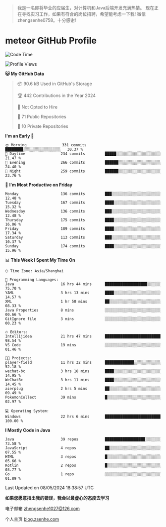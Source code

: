 > 我是一名即将毕业的应届生，对计算机和Java后端开发充满热情。
> 现在正在寻找实习工作，如果有符合的岗位招聘，希望能考虑一下我!
> 微信 zhengsenhe0758。十分感谢!

# meteor  GitHub Profile 

<!--START_SECTION:waka-->
![Code Time](http://img.shields.io/badge/Code%20Time-29%20hrs%2050%20mins-blue)

![Profile Views](http://img.shields.io/badge/Profile%20Views-87-blue)

**🐱 My GitHub Data** 

> 📦 90.6 kB Used in GitHub's Storage 
 > 
> 🏆 442 Contributions in the Year 2024
 > 
> 🚫 Not Opted to Hire
 > 
> 📜 71 Public Repositories 
 > 
> 🔑 10 Private Repositories 
 > 
**I'm an Early 🐤** 

```text
🌞 Morning                331 commits         ████████░░░░░░░░░░░░░░░░░   30.37 % 
🌆 Daytime                234 commits         █████░░░░░░░░░░░░░░░░░░░░   21.47 % 
🌃 Evening                266 commits         ██████░░░░░░░░░░░░░░░░░░░   24.40 % 
🌙 Night                  259 commits         ██████░░░░░░░░░░░░░░░░░░░   23.76 % 
```
📅 **I'm Most Productive on Friday** 

```text
Monday                   136 commits         ███░░░░░░░░░░░░░░░░░░░░░░   12.48 % 
Tuesday                  167 commits         ████░░░░░░░░░░░░░░░░░░░░░   15.32 % 
Wednesday                136 commits         ███░░░░░░░░░░░░░░░░░░░░░░   12.48 % 
Thursday                 175 commits         ████░░░░░░░░░░░░░░░░░░░░░   16.06 % 
Friday                   189 commits         ████░░░░░░░░░░░░░░░░░░░░░   17.34 % 
Saturday                 113 commits         ███░░░░░░░░░░░░░░░░░░░░░░   10.37 % 
Sunday                   174 commits         ████░░░░░░░░░░░░░░░░░░░░░   15.96 % 
```


📊 **This Week I Spent My Time On** 

```text
🕑︎ Time Zone: Asia/Shanghai

💬 Programming Languages: 
Java                     16 hrs 44 mins      ███████████████████░░░░░░   75.70 % 
YAML                     3 hrs 13 mins       ████░░░░░░░░░░░░░░░░░░░░░   14.57 % 
XML                      1 hr 50 mins        ██░░░░░░░░░░░░░░░░░░░░░░░   08.33 % 
Java Properties          8 mins              ░░░░░░░░░░░░░░░░░░░░░░░░░   00.66 % 
GitIgnore file           3 mins              ░░░░░░░░░░░░░░░░░░░░░░░░░   00.23 % 

🔥 Editors: 
Intellijidea             21 hrs 47 mins      █████████████████████████   98.54 % 
VS Code                  19 mins             ░░░░░░░░░░░░░░░░░░░░░░░░░   01.46 % 

🐱‍💻 Projects: 
player-field             11 hrs 32 mins      █████████████░░░░░░░░░░░░   52.18 % 
wechat-bc                3 hrs 18 mins       ████░░░░░░░░░░░░░░░░░░░░░   14.95 % 
WeChatBc                 3 hrs 11 mins       ████░░░░░░░░░░░░░░░░░░░░░   14.45 % 
aierplug                 2 hrs 5 mins        ██░░░░░░░░░░░░░░░░░░░░░░░   09.49 % 
PokemonCollect           39 mins             █░░░░░░░░░░░░░░░░░░░░░░░░   02.97 % 

💻 Operating System: 
Windows                  22 hrs 6 mins       █████████████████████████   100.00 % 
```

**I Mostly Code in Java** 

```text
Java                     39 repos            ██████████████████░░░░░░░   73.58 % 
JavaScript               4 repos             ██░░░░░░░░░░░░░░░░░░░░░░░   07.55 % 
HTML                     3 repos             █░░░░░░░░░░░░░░░░░░░░░░░░   05.66 % 
Kotlin                   2 repos             █░░░░░░░░░░░░░░░░░░░░░░░░   03.77 % 
Go                       1 repo              ░░░░░░░░░░░░░░░░░░░░░░░░░   01.89 % 
```




 Last Updated on 08/05/2024 18:38:57 UTC
<!--END_SECTION:waka-->


**如果您愿意指出我的错误，我会以最虚心的态度去学习**

电子邮箱 zhengsenhe1027@126.com

个人主页 [blog.zsenhe.com](http://blog.zsenhe.com/)


